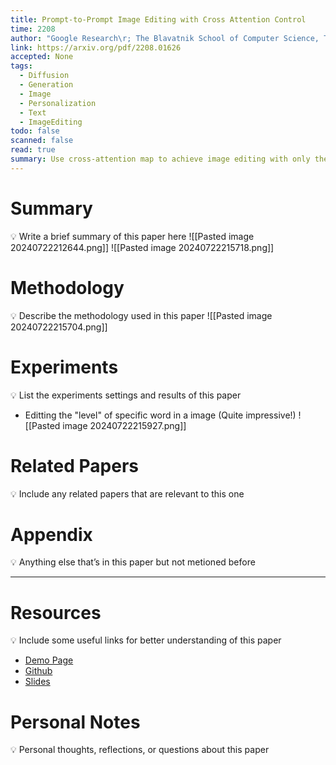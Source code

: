 ```yaml
---
title: Prompt-to-Prompt Image Editing with Cross Attention Control
time: 2208
author: "Google Research\r; The Blavatnik School of Computer Science, Tel Aviv University"
link: https://arxiv.org/pdf/2208.01626
accepted: None
tags:
  - Diffusion
  - Generation
  - Image
  - Personalization
  - Text
  - ImageEditing
todo: false
scanned: false
read: true
summary: Use cross-attention map to achieve image editing with only the change in text prompt.
---
```

# Summary
💡 Write a brief summary of this paper here
![[Pasted image 20240722212644.png]]
![[Pasted image 20240722215718.png]]
# Methodology
💡 Describe the methodology used in this paper
![[Pasted image 20240722215704.png]]

# Experiments
💡 List the experiments settings and results of this paper
- Editting the "level" of specific word in a image (Quite impressive!)
![[Pasted image 20240722215927.png]]

# Related Papers
💡 Include any related papers that are relevant to this one

# Appendix
💡 Anything else that’s in this paper but not metioned before

---
# Resources
💡 Include some useful links for better understanding of this paper
- [Demo Page](https://prompt-to-prompt.github.io/)
- [Github](https://github.com/google/prompt-to-prompt)
- [Slides](https://docs.google.com/presentation/d/1aaSshRiFIZjbHajRRBFCH5C6u02RKvV_9e__peDrsn8/edit#slide=id.p)

# Personal Notes
💡 Personal thoughts, reflections, or questions about this paper